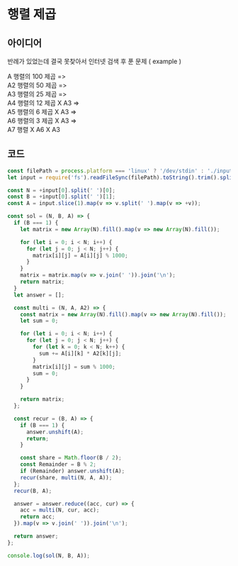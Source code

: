 # 행렬 제곱

## 아이디어

반례가 있었는데 결국 못찾아서 인터넷 검색 후 푼 문제
( example )

A 행렬의 100 제곱 => <br />
A2 행렬의 50 제곱 => <br />
A3 행렬의 25 제곱 => <br />
A4 행렬의 12 제곱 X A3 => <br />
A5 행렬의 6 제곱 X A3 => <br />
A6 행렬의 3 제곱 X A3 => <br />
A7 행렬 X A6 X A3 <br />

## 코드

```js
const filePath = process.platform === 'linux' ? '/dev/stdin' : './input.txt';
let input = require('fs').readFileSync(filePath).toString().trim().split('\n');

const N = +input[0].split(' ')[0];
const B = +input[0].split(' ')[1];
const A = input.slice(1).map(v => v.split(' ').map(v => +v));

const sol = (N, B, A) => {
  if (B === 1) {
    let matrix = new Array(N).fill().map(v => new Array(N).fill());

    for (let i = 0; i < N; i++) {
      for (let j = 0; j < N; j++) {
        matrix[i][j] = A[i][j] % 1000;
      }
    }
    matrix = matrix.map(v => v.join(' ')).join('\n');
    return matrix;
  }
  let answer = [];

  const multi = (N, A, A2) => {
    const matrix = new Array(N).fill().map(v => new Array(N).fill());
    let sum = 0;

    for (let i = 0; i < N; i++) {
      for (let j = 0; j < N; j++) {
        for (let k = 0; k < N; k++) {
          sum += A[i][k] * A2[k][j];
        }
        matrix[i][j] = sum % 1000;
        sum = 0;
      }
    }

    return matrix;
  };

  const recur = (B, A) => {
    if (B === 1) {
      answer.unshift(A);
      return;
    }

    const share = Math.floor(B / 2);
    const Remainder = B % 2;
    if (Remainder) answer.unshift(A);
    recur(share, multi(N, A, A));
  };
  recur(B, A);

  answer = answer.reduce((acc, cur) => {
    acc = multi(N, cur, acc);
    return acc;
  }).map(v => v.join(' ')).join('\n');

  return answer;
};

console.log(sol(N, B, A));

```
